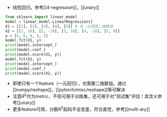 - 线性回归，参考[[4-regression]]，[[unary]]
```python
from sklearn import linear_model
model = linear_model.LinearRegression()
X1 = [[1], [2], [3], [4], [5]] # 注：必须是二维数组
X2 = [[1, 10], [2, -10], [3, 10], [4, -10], [5, 0]]
y = [6, 6, 8, 8, 9]
model.fit(X1, y)
print(model.intercept_)
print(model.coef_)
print(model.score(X1, y))
model.fit(X2, y)
print(model.intercept_)
print(model.coef_)
print(model.score(X2, y))
```
- 即使只有一个feature（一元回归），也需要二维数组。通过[[numpy/reshape]]，[[pytorch/misc/reshape]]等可解决
- 注意$R^2$作为metric，不但可用于训练集，还可用于对“测试集”评估！其含义参考[[unary]]
- 更多feature可用，分数$R^2$起码不会变差，符合直觉，参考[[multi-ary]]